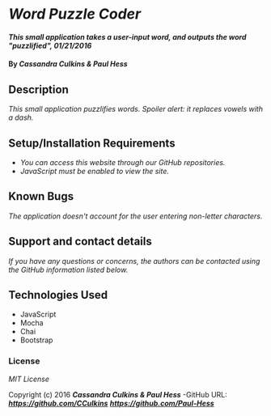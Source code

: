 # _Word Puzzle Coder_

#### _This small application takes a user-input word, and outputs the word "puzzlified", 01/21/2016_

#### By _**Cassandra Culkins & Paul Hess**_

## Description

_This small application puzzlifies words. Spoiler alert: it replaces vowels with a dash._

## Setup/Installation Requirements

* _You can access this website through our GitHub repositories._
* _JavaScript must be enabled to view the site._

## Known Bugs

_The application doesn't account for the user entering non-letter characters._

## Support and contact details

_If you have any questions or concerns, the authors can be contacted using the GitHub information listed below._

## Technologies Used

* JavaScript
* Mocha
* Chai
* Bootstrap

### License

*MIT License*

Copyright (c) 2016 **_Cassandra Culkins & Paul Hess_**
-GitHub URL: **_https://github.com/CCulkins_** **_https://github.com/Paul-Hess_**
